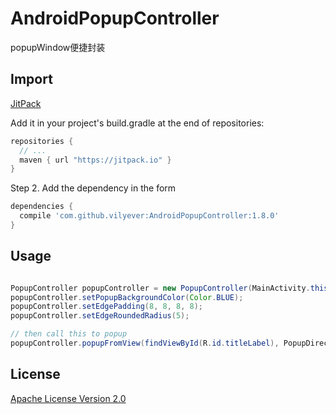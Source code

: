# AndroidPopupController
popupWindow便捷封装

## Import
[JitPack](https://jitpack.io/)

Add it in your project's build.gradle at the end of repositories:

```gradle
repositories {
  // ...
  maven { url "https://jitpack.io" }
}
```

Step 2. Add the dependency in the form

```gradle
dependencies {
  compile 'com.github.vilyever:AndroidPopupController:1.8.0'
}
```

## Usage
```java

PopupController popupController = new PopupController(MainActivity.this, R.layout.test_view);
popupController.setPopupBackgroundColor(Color.BLUE);
popupController.setEdgePadding(8, 8, 8, 8);
popupController.setEdgeRoundedRadius(5);

// then call this to popup
popupController.popupFromView(findViewById(R.id.titleLabel), PopupDirection.Top, true);
```

## License
[Apache License Version 2.0](http://www.apache.org/licenses/LICENSE-2.0.txt)


